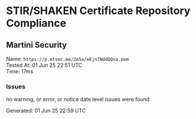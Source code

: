 # STIR/SHAKEN Certificate Repository Compliance

## Martini Security

Name: `https://p.mtsec.me/2e5a/eEjn7NddDQxa.pem`\
Tested At: 01 Jun 25 22:51 UTC\
Time: 17ms

### Issues

no warning, or error, or notice date level issues were found

Generated: 01 Jun 25 22:59 UTC